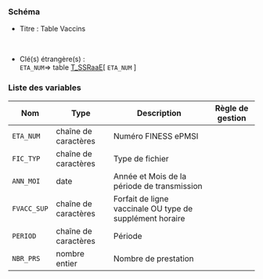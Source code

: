 ### Schéma


- Titre : Table Vaccins
<br />



- Clé(s) étrangère(s) : <br />
`ETA_NUM`=> table [T_SSRaaE](/tables/T_SSRaaE)[ `ETA_NUM` ]<br />

 
### Liste des variables

Nom | Type | Description | Règle de gestion
-|-|-|-
`ETA_NUM`| chaîne de caractères |Numéro FINESS ePMSI||
`FIC_TYP`| chaîne de caractères |Type de fichier||
`ANN_MOI`| date |Année et Mois  de la période de transmission||
`FVACC_SUP`| chaîne de caractères |Forfait de ligne vaccinale OU type de supplément horaire||
`PERIOD`| chaîne de caractères |Période||
`NBR_PRS`| nombre entier |Nombre de prestation||